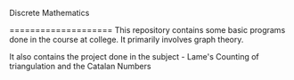 Discrete Mathematics

====================
This repository contains some basic programs done in the course at college. It primarily involves graph theory.

It also contains the project done in the subject - Lame's Counting of triangulation and the Catalan Numbers
